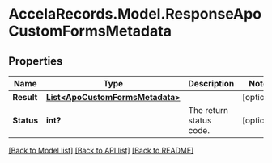 # AccelaRecords.Model.ResponseApoCustomFormsMetadata
## Properties

Name | Type | Description | Notes
------------ | ------------- | ------------- | -------------
**Result** | [**List&lt;ApoCustomFormsMetadata&gt;**](ApoCustomFormsMetadata.md) |  | [optional] 
**Status** | **int?** | The return status code. | [optional] 

[[Back to Model list]](../README.md#documentation-for-models) [[Back to API list]](../README.md#documentation-for-api-endpoints) [[Back to README]](../README.md)


